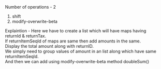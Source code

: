 Number of operations - 2
1. shift
2. modify-overwrite-beta

Explaintion -
Here we have to create a list which will have maps having returnId & returnTax.                                                  
If returnItemSeqId of maps are same then add amounts in the same.                            
Display the total amount along with returnID.                                      
We simply need to group values of amount in an list along which have same returnItemSeqId.                          
And then we can add using modify-overwrite-beta method doubleSum()                                    